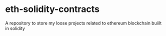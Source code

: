 # eth-solidity-contracts
A repository to store my loose projects related to ethereum blockchain buiilt in solidity
